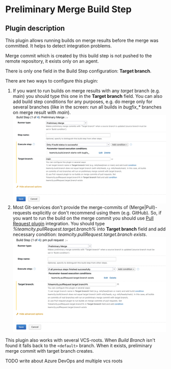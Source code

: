 # Preliminary Merge Build Step
## Plugin description

This plugin allows running builds on merge results before the merge was committed. It helps to detect integration problems. 

Merge commit which is created by this build step is not pushed to the remote repository, it exists only on an agent.

There is only one field in the Build Step configuration: **Target branch**.

There are two ways to configure this plugin:

1. If you want to run builds on merge results with any _target_ branch (e.g. main) you should type this one in the **Target branch** field. You can also add build step conditions for any purposes, e.g. do merge only for several branches (like in the screen: run all builds in _bugfix\_*_ branches on merge result with _main_). ![](resources/pm_screen1.png)
2. Most Git-services don't provide the merge-commits of (Merge|Pull)-requests explicitly or don't recommend using them (e.g. GitHub). So, if you want to run the build on the merge commit you should use [Pull Request plugin](https://www.jetbrains.com/help/teamcity/pull-requests.html) integration. You should type _%teamcity.pullRequest.target.branch%_ into **Target branch** field and add necessary condition: _teamcity.pullRequest.target.branch exists_. ![](resources/pm_screen2.png)

This plugin also works with several VCS-roots. When _Build Branch_ isn't found it falls back to the ```<default>``` branch. When it exists, preliminary merge commit with target branch creates.

TODO write about Azure DevOps and multiple vcs roots